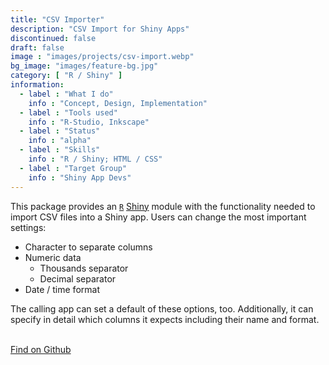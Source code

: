 ```yaml
---
title: "CSV Importer"
description: "CSV Import for Shiny Apps"
discontinued: false
draft: false
image : "images/projects/csv-import.webp"
bg_image: "images/feature-bg.jpg"
category: [ "R / Shiny" ]
information:
  - label : "What I do"
    info : "Concept, Design, Implementation"
  - label : "Tools used"
    info : "R-Studio, Inkscape"
  - label : "Status"
    info : "alpha"
  - label : "Skills"
    info : "R / Shiny; HTML / CSS"
  - label : "Target Group"
    info : "Shiny App Devs"
---
```



This package provides an [`R`](https://www.r-project.org/) [Shiny](https://shiny.rstudio.com/) module with the functionality needed to import CSV files into a Shiny app. Users can change the most important settings:

* Character to separate columns
* Numeric data
  * Thousands separator
  * Decimal separator
* Date / time format

The calling app can set a default of these options, too. Additionally, it can specify in detail which columns it expects including their name and format.

<br/>
<a href="https://github.com/SigurdJanson/shinyCSVImpoMod">Find on Github</a>
